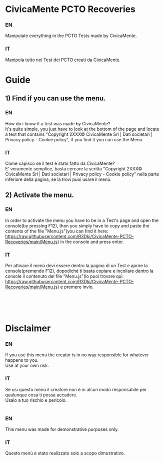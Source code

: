 # CivicaMente PCTO Recoveries
### EN<br>
Manipulate everything in the PCTO Tests made by CivicaMente.
### IT<br>
Manipola tutto nei Test dei PCTO creati da CivicaMente.<br>
# Guide
## 1) Find if you can use the menu.
### EN<br>
How do i know if a test was made by CivicaMente?<br>
It's quite simple, you just have to look at the bottom of the page and locate a text that contains "Copyright 2XXX© CivicaMente Srl | Dati societari | Privacy policy - Cookie policy", if you find it you can use the Menu.
### IT<br>
Come capisco se il test è stato fatto da CivicaMente?<br>
E' veramente semplice, basta cercare la scritta "Copyright 2XXX© CivicaMente Srl | Dati societari | Privacy policy - Cookie policy" nella parte inferiore della pagina, se la trovi puoi usare il menù.<br>
## 2) Activate the menu.
### EN<br>
In order to activate the menu you have to be in a Test's page and open the console(by pressing F12), then you simply have to copy and paste the contents of the file "Menu.js"(you can find it here: https://raw.githubusercontent.com/R3Dki/CivicaMente-PCTO-Recoveries/main/Menu.js) in the console and press enter.
### IT<br>
Per attivare il menù devi essere dentro la pagina di un Test e aprire la console(premendo F12), dopodiché ti basta copiare e incollare dentro la console il contenuto del file "Menu.js"(lo puoi trovare quì: https://raw.githubusercontent.com/R3Dki/CivicaMente-PCTO-Recoveries/main/Menu.js) e premere invio.
<br><br><br><br><br>
# Disclaimer
### EN
If you use this menu the creator is in no way responsible for whatever happens to you.<br>
Use at your own risk.<br>
### IT
Se usi questo menù il creatore non è in alcun modo responsabile per qualunque cosa ti possa accadere.<br>
Usalo a tuo rischio e pericolo.
<br><br>
### EN
This menu was made for demonstrative purposes only.<br>
### IT
Questo menù è stato realizzato solo a scopo dimostrativo.
